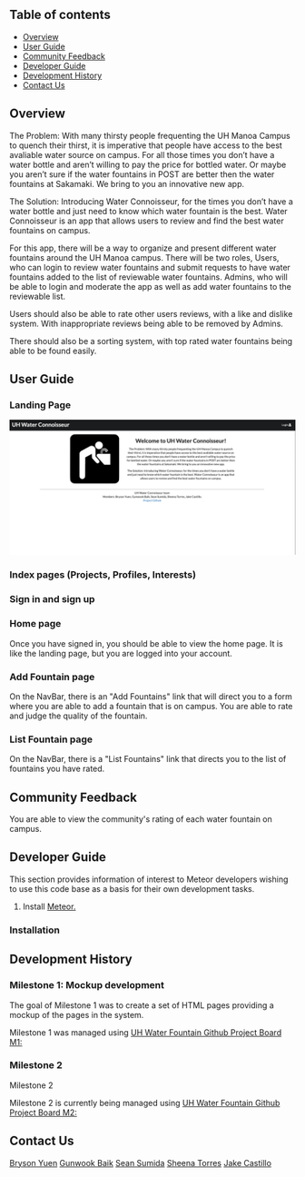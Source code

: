 ## Table of contents

* [Overview](#overview)
* [User Guide](#user-guide)
* [Community Feedback](#community-feedback)
* [Developer Guide](#developer-guide)
* [Development History](#development-history)
* [Contact Us](#contact-us)

## Overview

The Problem: With many thirsty people frequenting the UH Manoa Campus to quench their thirst, it is imperative that people have access to the best avaliable water source on campus. For all those times you don’t have a water bottle and aren’t willing to pay the price for bottled water. Or maybe you aren’t sure if the water fountains in POST are better then the water fountains at Sakamaki. We bring to you an innovative new app.

The Solution: Introducing Water Connoisseur, for the times you don’t have a water bottle and just need to know which water fountain is the best. Water Connoisseur is an app that allows users to review and find the best water fountains on campus.

For this app, there will be a way to organize and present different water fountains around the UH Manoa campus. There will be two roles, Users, who can login to review water fountains and submit requests to have water fountains added to the list of reviewable water fountains. Admins, who will be able to login and moderate the app as well as add water fountains to the reviewable list.

Users should also be able to rate other users reviews, with a like and dislike system. With inappropriate reviews being able to be removed by Admins.

There should also be a sorting system, with top rated water fountains being able to be found easily.

## User Guide

### Landing Page

<img src="doc/landing-page.png" alt="landing-page">

### Index pages (Projects, Profiles, Interests)

### Sign in and sign up

### Home page
Once you have signed in, you should be able to view the  home page. It is like the landing page, but you are logged into your account.

### Add Fountain page
On the NavBar, there is  an "Add Fountains" link that will direct you to a form where you are able to add a fountain that is on campus. You are able to rate and judge the quality of the fountain.

### List Fountain page
On the NavBar, there is a "List Fountains" link that directs you to the list of fountains you have rated.

## Community Feedback
You are able to view the community's rating of each water fountain on campus.


## Developer Guide
This section provides information of interest to Meteor developers wishing to use this code base as a basis for their own development tasks.
1. Install [Meteor.](https://www.meteor.com/install)

### Installation 

## Development History

### Milestone 1: Mockup development
The goal of Milestone 1 was to create a set of HTML pages providing a mockup of the pages in the system.

Milestone 1 was managed using [UH Water Fountain Github Project Board M1:](https://github.com/uh-waterfountain/uh-waterfountain/projects/2)

### Milestone 2
Milestone 2 

Milestone 2 is currently being managed using [UH Water Fountain Github Project Board M2:](https://github.com/uh-waterfountain/uh-waterfountain/projects/3) 

## Contact Us
[Bryson Yuen](https://github.com/brysonsy)
[Gunwook Baik](https://github.com/gbaik00)
[Sean Sumida](https://github.com/seansumida)
[Sheena Torres](https://github.com/sheenatorres)
[Jake Castillo](https://github.com/jakecastillo)
